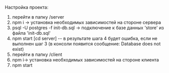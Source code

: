 Настройка проекта:

1. перейти в папку /server
2. npm i -> установка необходимых зависимостей на стороне сервера
3. psql -U postgres -f init-db.sql -> подключение к базе данных 'store' из файла 'init-db.sql'
4. npm start [cd server]
-- в результате шага 4 будет ошибка, если не выполнен шаг 3 (в консоли появится сообщение: Database does not exist)
5. перейти в папку /client
6. npm i->  установка необходимых зависимостей на стороне клиента
7. npm start

 
